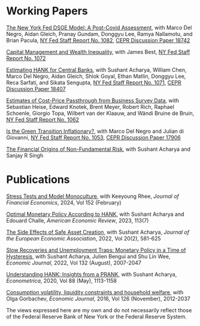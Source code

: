 # Working Papers
<a id="working-papers"></a> 

[The New York Fed DSGE Model: A Post-Covid Assessment](https://papers.ssrn.com/sol3/papers.cfm?abstract_id=4691985), with Marco Del Negro, Aidan Gleich, Pranay Gundam, Donggyu Lee, Ramya Nallamotu, and Brian Pacula, [NY Fed Staff Report No. 1082](https://www.newyorkfed.org/research/staff_reports/sr1082.html), [CEPR Discussion Paper 18742](https://cepr.org/publications/dp18742)

[Capital Management and Wealth Inequality](https://keshavdogra.github.io/papers/BestDogra_jan2024.pdf), with James Best, [NY Fed Staff Report No. 1072](https://www.newyorkfed.org/research/staff_reports/sr1072.html)

[Estimating HANK for Central Banks](https://papers.ssrn.com/sol3/papers.cfm?abstract_id=4548683), with Sushant Acharya, William Chen, Marco Del Negro, Aidan Gleich, Shlok Goyal, Ethan Matlin, Donggyu Lee, Reca Sarfati, and Sikata Sengupta, [NY Fed Staff Report No. 1071](https://www.newyorkfed.org/research/staff_reports/sr1071.html), [CEPR Discussion Paper 18407](https://cepr.org/publications/dp18407)

[Estimates of Cost-Price Passthrough from Business Survey Data](https://keshavdogra.github.io/papers/dogra_et_al_cost_price_passthrough.pdf), with Sebastian Heise, Edward Knotek, Brent Meyer, Robert Rich, Raphael Schoenle, Giorgio Topa, Wilbert van der Klaauw, and Wändi Bruine de Bruin, [NY Fed Staff Report No. 1062](https://www.newyorkfed.org/research/staff_reports/sr1062.html)

[Is the Green Transition Inflationary?](https://keshavdogra.github.io/papers/DNdiGDo_climate_inflation%20v2.pdf), with Marco Del Negro and Julian di Giovanni, [NY Fed Staff Report No. 1053](https://www.newyorkfed.org/research/staff_reports/sr1053), [CEPR Discussion Paper 17906](https://cepr.org/publications/dp17906)

[The Financial Origins of Non-Fundamental Risk](https://keshavdogra.github.io/papers/ADS_Nov21.pdf), with Sushant Acharya and Sanjay R Singh

# Publications
<a id="publications"></a>

[Stress Tests and Model Monoculture](https://doi.org/10.1016/j.jfineco.2023.103760), with Keeyoung Rhee, *Journal of Financial Economics*, 2024, Vol 152 (February)

[Optimal Monetary Policy According to HANK](https://doi.org/10.1257/aer.20200239), with Sushant Acharya and Edouard Challe, *American Economic Review*, 2023, 113(7)

[The Side Effects of Safe Asset Creation](https://doi.org/10.1093/jeea/jvab029), with Sushant Acharya, *Journal of the European Economic Association*, 2022, Vol 20(2), 581-625

[Slow Recoveries and Unemployment Traps: Monetary Policy in a Time of Hysteresis](https://doi.org/10.1093/ej/ueac016), with Sushant Acharya, Julien Bengui and Shu Lin Wee, *Economic Journal*, 2022, Vol 132 (August), 2007-2047

[Understanding HANK: Insights from a PRANK](https://doi.org/10.3982/ECTA16409), with Sushant Acharya, *Econometrica*, 2020, Vol 88 (May), 1113-1158

[Consumption volatility, liquidity constraints and household welfare](https://doi.org/10.1111/ecoj.12295), with Olga Gorbachev, *Economic Journal*, 2016, Vol 126 (November), 2012-2037




The views expressed here are my own and do not necessarily reflect those of the Federal Reserve Bank of New York or the Federal Reserve System.
